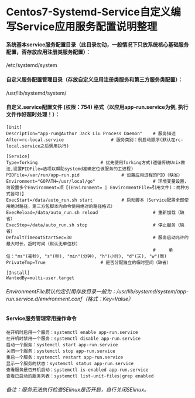 # Centos7-Systemd-Service自定义编写Service应用服务配置说明整理


#### 系统基本service服务配置目录（此目录勿动，一般情况下只放系统核心基础服务配置，否存放应用注册类服务配置）：
/etc/systemd/system

#### 自定义服务配置管理目录（存放自定义应用注册类服务和第三方服务类配置）：
/usr/lib/systemd/system/

#### 自定义.service配置文件 (权限：754) 格式（以应用app-run.service为例, 执行文件作好超时处理！）：

```
[Unit]
Description="app-run@Author Jack Liu Process Daemon" 	# 服务描述
After=rc-local.service					# 服务类别：例启动顺序(默认在rc-local.service之后调用执行)

[Service]
Type=forking						# 优先使用forking方式(遵循传统Unix做法,设置PIDFile=选项以帮助systemd准确定位该服务的主进程)
PIDFile=/var/run/app-run.pid				# 设置应用进程的PID（缺省）
Environment="GOPATH=/usr/local/go"                      # 环境变量设置，可设置多个Environment=项【(Environment= | EnvironmentFile=引用文件)：两种方式皆可)】  
ExecStart=/data/auto_run.sh start			# 启动脚本（Service配置全部使用绝对路径，第三方包脚本内命令使用绝对的路径格式）
ExecReload=/data/auto_run.sh reload                     # 重新加载（缺省）
ExecStop=/data/auto_run.sh stop                         # 停止服务（缺省）
DefaultTimeoutStartSec=30                               # 服务启动允许的最大时长，超时时间（默认无单位秒）  
                                                        #     单位："ms"(毫秒), "s"(秒), "min"(分钟), "h"(小时), "d"(天), "w"(周)  
PrivateTmp=True						# 是否分配独立的临时空间（缺省）								

[Install]
WantedBy=multi-user.target
```

###### EnvironmentFile默认约定引用存放目录一般为：/usr/lib/systemd/system/app-run.service.d/environment.conf（格式：Key=Value）


#### Service服务管理常用操作命令
```
在开机时启用一个服务：systemctl enable app-run.service  
在开机时禁用一个服务：systemctl disable app-run.service
启动一个服务：systemctl start app-run.service  
关闭一个服务：systemctl stop app-run.service  
重启一个服务：systemctl restart app-run.service  
显示一个服务的状态：systemctl status app-run.service    
查看服务是否开机启动：systemctl is-enabled app-run.service  
查看已启动的服务列表：systemctl list-unit-files|grep enabled  
```

###### 备注：服务无法执行检查SElinux是否开启，自行关闭SElinux。

